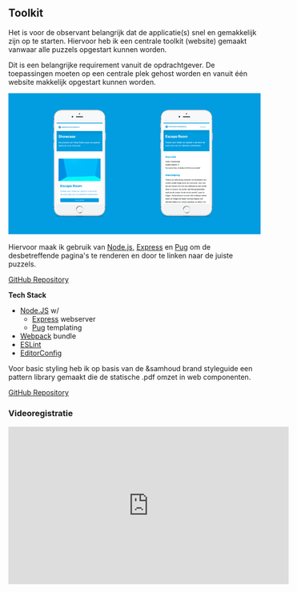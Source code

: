 ## Toolkit
Het is voor de observant belangrijk dat de applicatie(s) snel en gemakkelijk zijn op te starten. Hiervoor heb ik een centrale toolkit (website) gemaakt vanwaar alle puzzels opgestart kunnen worden. 

Dit is een belangrijke requirement vanuit de opdrachtgever. De toepassingen moeten op een centrale plek gehost worden en vanuit één website makkelijk opgestart kunnen worden.

![Prototype Toolkit](/resources/prototype-toolkit.jpg)

Hiervoor maak ik gebruik van [Node.js](), [Express]() en [Pug]() om de desbetreffende pagina's te renderen en door te linken naar de juiste puzzels.

[GitHub Repository](https://github.com/samhoudmedia/showcase/blob/master/README.md)

**Tech Stack**  
* [Node.JS](http://nodejs.org) w/
  * [Express](https://expressjs.com) webserver
  * [Pug](https://www.npmjs.com/package/pug) templating
* [Webpack](https://webpack.js.org/) bundle
* [ESLint](https://eslint.org/)
* [EditorConfig](http://editorconfig.org/)

Voor basic styling heb ik op basis van de &samhoud brand styleguide een pattern library gemaakt die de statische .pdf omzet in web componenten. 

[GitHub Repository](https://github.com/samhoudmedia/system-sam)

### Videoregistratie
<iframe width="560" height="315" src="https://www.youtube.com/embed/tyo6ARajhEE" frameborder="0" allow="autoplay; encrypted-media" allowfullscreen></iframe>